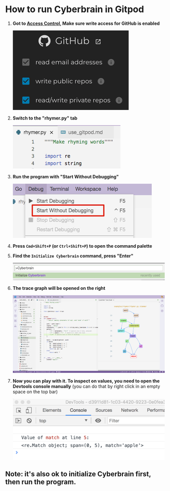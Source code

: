 # How to run Cyberbrain in Gitpod

1. **Got to [Access Control](https://gitpod.io/access-control/), Make sure write access for GitHub is enabled**

   ![](permission.png)

2. **Switch to the "rhymer.py" tab**

   ![](tab.png)

3. **Run the program with "Start Without Debugging"**

   ![](start.jpg)

4. **Press `Cmd+Shift+P` (or `Ctrl+Shift+P`) to open the command palette**

5. **Find the `Initialize Cyberbrain` command, press "Enter"**

   ![](command.png)

6. **The trace graph will be opened on the right**

    ![](final.png)

7. **Now you can play with it. To inspect on values, you need to open the Devtools console manually** (you can do that by right click in an empty space on the top bar)

    ![](devtools.png)

## Note: it's also ok to initialize Cyberbrain first, then run the program.